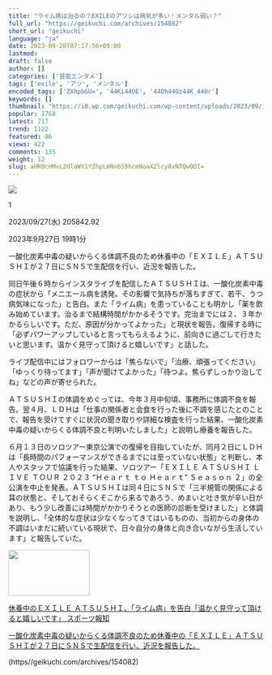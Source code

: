 ```yaml
---
title: "ライム病は治るの？EXILEのアツシは病気が多い！メンタル弱い？"
full_url: "https://geikuchi.com/archives/154082"
short_url: "geikuchi"
language: "ja"
date: 2023-09-28T07:17:56+09:00
lastmod: 
draft: false
author: []
categories: ['芸能エンタメ']
tags: ['exile', 'アツ', 'メンタル']
encoded_tags: ['ZXhpbGU=', '44Ki44OE', '44Oh44Oz44K_44Or']
keywords: []
thumbnail: "https://i0.wp.com/geikuchi.com/wp-content/uploads/2023/09/images-5-1.jpeg?fit=640%2C480&ssl=1"
popular: 1768
latest: 717
trend: 1122
featured: 86
views: 422
comments: 135
weight: 12
slug: aHR0cHMvL2dlaWt1Y2hpLmNvbS9hcmNoaXZlcy8xNTQwODI=
---
```


![](https://i0.wp.com/geikuchi.com/wp-content/uploads/2023/09/images-5-1.jpeg?fit=640%2C480&ssl=1)

<div><p class='t_h'><p>1 <p> 2023/09/27(水) 205842.92 </p></p></p><p> 2023年9月27日 19時1分 </p> <p>一酸化炭素中毒の疑いからくる体調不良のため休養中の「ＥＸＩＬＥ」ＡＴＳＵＳＨＩが２７日にＳＮＳで生配信を行い、近況を報告した。</p> <p>同日午後６時からインスタライブを配信したＡＴＳＵＳＨＩは、一酸化炭素中毒の症状から「メニエール病を誘発。その影響で気持ちが落ちすぎて、若干、うつ病気味になった」と告白。また「ライム病」を患っていることも明かし「薬を飲み始めています。治るまで結構時間がかかるそうです。完治までには２、３年かかるらしいです。ただ、原因が分かってよかった」と現状を報告。復帰する時に「必ずパワーアップしていると言ってもらえるように、前向きに過ごして行きたいと思います。温かく見守って頂けると嬉しいです」と話した。</p> <p>ライブ配信中にはフォロワーからは「焦らないで」「治療、頑張ってください」「ゆっくり待ってます」「声が聞けてよかった」「待つよ。焦らずしっかり治してね」などの声が寄せられた。</p> <p>ＡＴＳＵＳＨＩの体調をめぐっては、今年３月中旬頃、事務所に体調不良を報告。翌４月、ＬＤＨは「仕事の関係者と会食を行った後に不調を感じたとのことで、報告を受けてすぐに状況の聞き取りや詳細な検査を行った結果、一酸化炭素中毒の疑いからくる体調不良と判明いたしました」と説明し療養を報告した。</p> <p>６月１３日のソロツアー東京公演での復帰を目指していたが、同月２日にＬＤＨは「長時間のパフォーマンスができるまでには至っていない状態」と判断し、本人やスタッフで協議を行った結果、ソロツアー「ＥＸＩＬＥ ＡＴＳＵＳＨＩ ＬＩＶＥ ＴＯＵＲ ２０２３ “Ｈｅａｒｔ ｔｏ Ｈｅａｒｔ” Ｓｅａｓｏｎ ２」の全公演を中止を発表。ＡＴＳＵＳＨＩは同４日にＳＮＳで「三半規管の関係による耳の状態と、そしておそらくそこから来るであろう、めまいと吐き気が辛い日があり、もう少し改善には時間がかかりそうとの医師の診断を受けました」と体調を説明し、「全体的な症状は少なくなってきてはいるものの、当初からの身体の不調はいまだに続いている現状で、日々自分の身体と向き合いながら生活しています」と報告していた。</p> <a rel='noopener' target='_blank' href='https//hochi.news/articles/20230927-OHT1T51108.html?page=1' title='休養中のＥＸＩＬＥ ＡＴＳＵＳＨＩ、「ライム病」を告白「温かく見守って頂けると嬉しいです」 スポーツ報知' class='blogcard-wrap external-blogcard-wrap a-wrap cf'><p class='blogcard-label external-blogcard-label'><p class='fa'></p></p><img src='https//i0.wp.com/geikuchi.com/wp-content/uploads/cocoon-resources/blog-card-cache/2e450e829ca1cd3746d198adaa3ce0cd.jpg?resize=160%2C90&ssl=1' alt='' class='blogcard-thumb-image external-blogcard-thumb-image' width='160' height='90'><p class='blogcard-title external-blogcard-title'>休養中のＥＸＩＬＥ ＡＴＳＵＳＨＩ、「ライム病」を告白「温かく見守って頂けると嬉しいです」 スポーツ報知</p><p class='blogcard-snippet external-blogcard-snippet'> 一酸化炭素中毒の疑いからくる体調不良のため休養中の「ＥＸＩＬＥ」ＡＴＳＵＳＨＩが２７日にＳＮＳで生配信を行い、近況を報告した。</p></a> </div>

(https//geikuchi.com/archives/154082)
